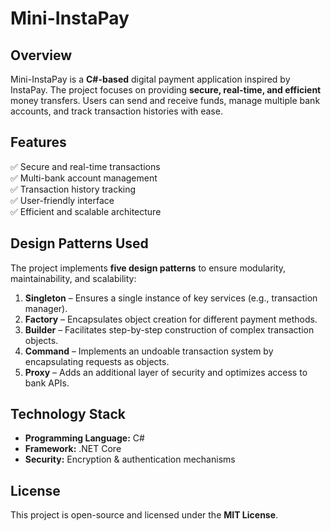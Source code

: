 # Mini-InstaPay

## Overview
Mini-InstaPay is a **C#-based** digital payment application inspired by InstaPay. The project focuses on providing **secure, real-time, and efficient** money transfers. Users can send and receive funds, manage multiple bank accounts, and track transaction histories with ease.

## Features
✅ Secure and real-time transactions  
✅ Multi-bank account management  
✅ Transaction history tracking  
✅ User-friendly interface  
✅ Efficient and scalable architecture  

## Design Patterns Used
The project implements **five design patterns** to ensure modularity, maintainability, and scalability:

1. **Singleton** – Ensures a single instance of key services (e.g., transaction manager).  
2. **Factory** – Encapsulates object creation for different payment methods.  
3. **Builder** – Facilitates step-by-step construction of complex transaction objects.  
4. **Command** – Implements an undoable transaction system by encapsulating requests as objects.  
5. **Proxy** – Adds an additional layer of security and optimizes access to bank APIs.  

## Technology Stack
- **Programming Language:** C#  
- **Framework:** .NET Core  
- **Security:** Encryption & authentication mechanisms  



## License
This project is open-source and licensed under the **MIT License**.
